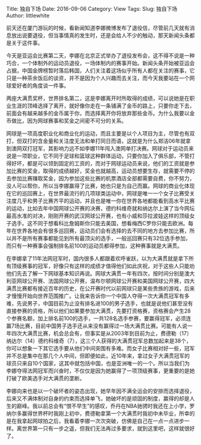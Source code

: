 Title: 独自下场
Date: 2016-09-06
Category: View
Tags: 
Slug: 独自下场
Author: littlewhite

前天还在厦门游玩的时候，看新闻知道李娜微博发布了退役信，尽管前几天就有消息放出说要退役，但当事情真的发生时，还是会给人不少的触动，那天新闻头条都是关于这件事。

今天是亚运会比赛第二天，李娜在北京正式举办了退役发布会，这不得不说是一种巧合，一个体制外的运动员退役，一场体制内的赛事开始。新闻头条开始被亚运会占据，中国金牌榜暂时落后韩国，人们关注着这场似乎所有人都在关注的赛事，它只是一种茶余饭后的谈资，并不是因为个人兴趣而去关注，而今天我要站在一个网球爱好者的角度谈一件事。

两座大满贯奖杯，世界排名第二，这是李娜离开时所取得的成绩，可以说她是在职业生涯的顶峰选择了离开，就好像你走在一条铺满了金币的路上，只要你走下去，前面会有越来越多的金币属于你，而选择离开你将放弃那些金币。为什么我要以金币做比，因为网球赛事和奖金之间密不可分的关系。

网球是一项高度职业化和商业化的运动，而且主要是以个人项目为主，尽管也有双打，但双打的含金量和关注度无法和单打同日而语，这就是为什么郑洁06年就拿到澳网双打冠军，其影响力远不如李娜11年闯入澳网单打决赛。网球对于运动员来说是一项职业，它不同于足球和篮球这种群体运动，只要你加入了俱乐部，不管打得好坏，都是可以领到固定的工资的，而对于网球运动员来说，他们的工资就是参加比赛的奖金，取得的成绩越好，奖金也就越高，运动员想要生存，就需要不停的去参加比赛赚取奖金，因为参加这些比赛的机票酒店全部都需要自费，你不努力，没人可以帮你，所以当李娜赢得了比赛，她也只是为自己而赢。网球的商业化体现在它的巡回赛上，在世界最流行的几项球类运动中，网球是唯一一个女子比赛受关注度几乎和男子比赛齐平的运动，并且也是唯一你在世界各地都能看到高水平比赛的运动，比如去年中国网球公开赛的决赛，德约科维奇就和纳达尔上演了当今网坛最高水准的对决，刚刚开赛的武汉网球公开赛，也有小威和莎拉波娃这样的顶级女子选手。这不同于想看科比詹姆斯你只能去美国，想看梅西C罗你只能去欧洲。每年在世界各地会有很多巡回赛，运动员们会有选择的去不同的地方去参加比赛，所以并不是所有赛事都能见到所有最顶尖的选手，一般巡回赛只有32位选手参加，而只有一种赛事会强制排名前100的运动员都得参加，这种赛事就是大满贯。

在李娜拿了11年法网冠军时，国内很多人都跟着欢呼雀跃，以为大满贯就是拿下所有顶级赛事的冠军，好像只有这样的成绩才值得他们如此庆祝，对于这些人只能劝他们先去了解一下网球基本知识再说。网球大满贯一年有四次，按时间分别是澳大利亚网球公开赛、法国网球公开赛，温布尔顿网球公开赛和美国网球公开赛，四大满贯比赛都有接近百年的历史，在公开赛时代以前网球只是某些贵族的游戏，后来才慢慢开始向世界范围推广。让我来告诉你一个中国人夺得一次大满贯冠军有多难，先说男子，中国目前为止没有排名进100的男子选手，也就是说他们甚至没有直接参赛的资格，所以他们如果要参加大满贯，先要打资格赛，资格赛会产生28个参赛名额，加上排名前100的选手，一共128名选手参赛，要赢得冠军，必须连赢7场比赛，目前中国男子选手还从来没有赢得过一场大满贯比赛。可能有人说一年四次大满贯比赛，机会总会有，但事实是从2003年到目前为止，费德勒（17）纳达尔（14）德约科维奇（7），这三个人获得的大满贯冠军总数加起来是38个，你可以想象一下其它选手要从他们中间突围有多难。而女子比赛相对好一些，冠军并不总是集中在那几个人中间，但即便如此，近10年来，拿过女子大满贯冠军的球员只来自10个国家，这其中就包括中国，也是亚洲唯一的一个。所以当我们为李娜夺得法网冠军而兴奋时，不仅仅是因为她赢得了一项顶级赛事，更重要的是她打破了欧美选手对大满贯的垄断。

李娜向来也是以一个破坏者的姿态出现，她早年因不满全运会的安排而选择退役，后来又不满体制对自身的约束而选择单飞，她破坏的是顽固的制度，赢得的却是人生的巅峰。我以前总会有“恨不早生”的感叹，乔丹在NBA驰骋时我还在上小学，罗纳尔多赢得世界杯时我刚上初中，费德勒拿第一个大满贯时我初中未毕业，所幸的是在我拿起网球拍之后，我看着李娜一次次突破，仿佛是自己在一点一点进步一样。离世界第一只有一步之遥，但我们无法再过多要求，就到这里吧，这样就很好了。
